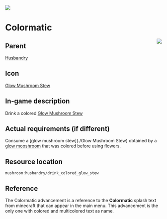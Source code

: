 <img align="center" src="https://media.discordapp.net/attachments/995778727399149629/1007367915655409765/title2.png?width=1440&height=433">

# Colormatic
<img align="right" src="https://user-images.githubusercontent.com/67184131/185786436-bf5e8daf-5468-4fb0-9b35-829706a85ab0.png">

## Parent
[Husbandry](https://minecraft.fandom.com/wiki/Advancement#Husbandry)

## Icon
[Glow Mushroom Stew](./Glow-Mushroom-Stew)

## In-game description
Drink a colored [Glow Mushroom Stew](./Glow-Mushroom-Stew)

## Actual requirements (if different)
Consume a [glow mushroom stew](./Glow Mushroom Stew) obtained by a [glow mooshroom](./Glow-Mooshroom) that was colored before using flowers.

## Resource location
`mushroom:husbandry/drink_colored_glow_stew`

## Reference
The Colormatic advancement is a reference to the **Colormatic** splash text from minecraft that can appear in the main menu.
This advancement is the only one with colored and multicolored text as name.
